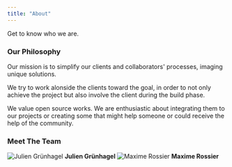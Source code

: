 ```yaml
---
title: "About"
---
```


<aside>
  <p>Get to know who we are.</p>
</aside>
<h3>Our Philosophy</h3>
<p>
  Our mission is to simplify our clients and collaborators' processes, imaging unique solutions.
</p>
<p>
  We try to work alonside the clients toward the goal, in order to not only achieve the project but also involve the client during the build phase.
</p>
<p>
  We value open source works. We are enthusiastic about integrating them to our projects or creating some that might help someone or could receive the help of the community.
</p>
<h3>Meet The Team</h3>
<img src="http://placehold.it/200x200" alt="Julien Grünhagel">
<strong>Julien Grünhagel</strong>
<img src="http://placehold.it/200x200" alt="Maxime Rossier">
<strong>Maxime Rossier</strong>
